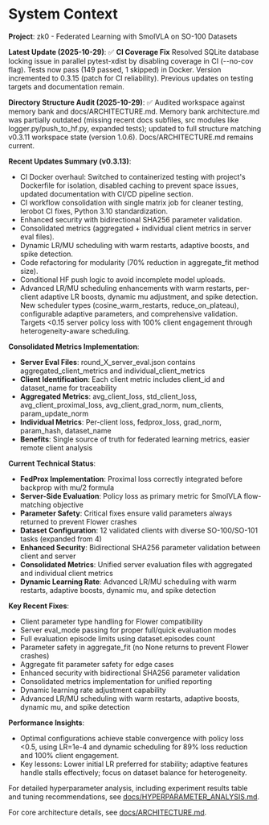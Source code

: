 # System Context

**Project**: zk0 - Federated Learning with SmolVLA on SO-100 Datasets

**Latest Update (2025-10-29)**: ✅ **CI Coverage Fix** Resolved SQLite database locking issue in parallel pytest-xdist by disabling coverage in CI (--no-cov flag). Tests now pass (149 passed, 1 skipped) in Docker. Version incremented to 0.3.15 (patch for CI reliability). Previous updates on testing targets and documentation remain.

**Directory Structure Audit (2025-10-29)**: ✅ Audited workspace against memory bank and docs/ARCHITECTURE.md. Memory bank architecture.md was partially outdated (missing recent docs subfiles, src modules like logger.py/push_to_hf.py, expanded tests); updated to full structure matching v0.3.11 workspace state (version 1.0.6). Docs/ARCHITECTURE.md remains current.

**Recent Updates Summary (v0.3.13)**:
- CI Docker overhaul: Switched to containerized testing with project's Dockerfile for isolation, disabled caching to prevent space issues, updated documentation with CI/CD pipeline section.
- CI workflow consolidation with single matrix job for cleaner testing, lerobot CI fixes, Python 3.10 standardization.
- Enhanced security with bidirectional SHA256 parameter validation.
- Consolidated metrics (aggregated + individual client metrics in server eval files).
- Dynamic LR/MU scheduling with warm restarts, adaptive boosts, and spike detection.
- Code refactoring for modularity (70% reduction in aggregate_fit method size).
- Conditional HF push logic to avoid incomplete model uploads.
- Advanced LR/MU scheduling enhancements with warm restarts, per-client adaptive LR boosts, dynamic mu adjustment, and spike detection. New scheduler types (cosine_warm_restarts, reduce_on_plateau), configurable adaptive parameters, and comprehensive validation. Targets <0.15 server policy loss with 100% client engagement through heterogeneity-aware scheduling.

**Consolidated Metrics Implementation**:
- **Server Eval Files**: round_X_server_eval.json contains aggregated_client_metrics and individual_client_metrics
- **Client Identification**: Each client metric includes client_id and dataset_name for traceability
- **Aggregated Metrics**: avg_client_loss, std_client_loss, avg_client_proximal_loss, avg_client_grad_norm, num_clients, param_update_norm
- **Individual Metrics**: Per-client loss, fedprox_loss, grad_norm, param_hash, dataset_name
- **Benefits**: Single source of truth for federated learning metrics, easier remote client analysis

**Current Technical Status**:
- **FedProx Implementation**: Proximal loss correctly integrated before backprop with mu/2 formula
- **Server-Side Evaluation**: Policy loss as primary metric for SmolVLA flow-matching objective
- **Parameter Safety**: Critical fixes ensure valid parameters always returned to prevent Flower crashes
- **Dataset Configuration**: 12 validated clients with diverse SO-100/SO-101 tasks (expanded from 4)
- **Enhanced Security**: Bidirectional SHA256 parameter validation between client and server
- **Consolidated Metrics**: Unified server evaluation files with aggregated and individual client metrics
- **Dynamic Learning Rate**: Advanced LR/MU scheduling with warm restarts, adaptive boosts, dynamic mu, and spike detection

**Key Recent Fixes**:
- Client parameter type handling for Flower compatibility
- Server eval_mode passing for proper full/quick evaluation modes
- Full evaluation episode limits using dataset.episodes count
- Parameter safety in aggregate_fit (no None returns to prevent Flower crashes)
- Aggregate fit parameter safety for edge cases
- Enhanced security with bidirectional SHA256 parameter validation
- Consolidated metrics implementation for unified reporting
- Dynamic learning rate adjustment capability
- Advanced LR/MU scheduling with warm restarts, adaptive boosts, dynamic mu, and spike detection

**Performance Insights**:
- Optimal configurations achieve stable convergence with policy loss <0.5, using LR=1e-4 and dynamic scheduling for 89% loss reduction and 100% client engagement.
- Key lessons: Lower initial LR preferred for stability; adaptive features handle stalls effectively; focus on dataset balance for heterogeneity.

For detailed hyperparameter analysis, including experiment results table and tuning recommendations, see [docs/HYPERPARAMETER_ANALYSIS.md](../docs/HYPERPARAMETER_ANALYSIS.md).

For core architecture details, see [docs/ARCHITECTURE.md](../docs/ARCHITECTURE.md).